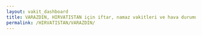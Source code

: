 ```yaml
---
layout: vakit_dashboard
title: VARAZDIN, HIRVATISTAN için iftar, namaz vakitleri ve hava durumu - ilçe/eyalet seç
permalink: /HIRVATISTAN/VARAZDIN/
---
```


<script type="text/javascript">
  var GLOBAL_COUNTRY = 'HIRVATISTAN';
  var GLOBAL_CITY = 'VARAZDIN';
  var GLOBAL_STATE = '';
  var lat = 72;
  var lon = 21;
</script>
